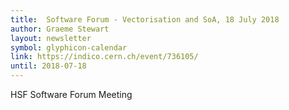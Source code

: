 ```yaml
---
title:  Software Forum - Vectorisation and SoA, 18 July 2018
author: Graeme Stewart
layout: newsletter
symbol: glyphicon-calendar
link: https://indico.cern.ch/event/736105/
until: 2018-07-18
---
```

HSF Software Forum Meeting
